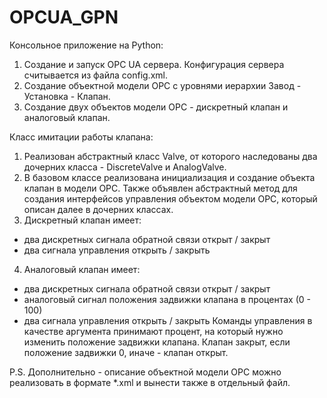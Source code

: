 # OPCUA_GPN
Консольное приложение на Python:
1. Создание и запуск OPC UA сервера. Конфигурация сервера считывается из файла config.xml.
2. Создание объектной модели OPC с уровнями иерархии Завод - Установка - Клапан.
3. Создание двух объектов модели OPC - дискретный клапан и аналоговый клапан.

Класс имитации работы клапана:
1. Реализован абстрактный класс Valve, от которого наследованы два дочерних класса - DiscreteValve и AnalogValve.
2. В базовом классе реализована инициализация и создание объекта клапан в модели OPC.
Также объявлен абстрактный метод для создания интерфейсов управления объектом модели OPC, который описан далее в дочерних классах.
3. Дискретный клапан имеет:
 - два дискретных сигнала обратной связи открыт / закрыт
 - два сигнала управления открыть / закрыть
4. Аналоговый клапан имеет:
 - два дискретных сигнала обратной связи открыт / закрыт
 - аналоговый сигнал положения задвижки клапана в процентах (0 - 100)
 - два сигнала управления открыть / закрыть
Команды управления в качестве аргумента принимают процент, на который нужно изменить положение задвижки клапана.
Клапан закрыт, если положение задвижки 0, иначе - клапан открыт.
 
 
 
 P.S. Дополнительно - описание объектной модели OPC можно реализовать в формате *.xml и вынести также в отдельный файл.
